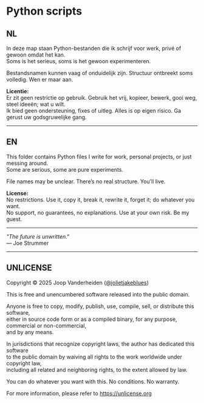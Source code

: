 # Python scripts

## NL

In deze map staan Python-bestanden die ik schrijf voor werk, privé of gewoon omdat het kan.  
Soms is het serieus, soms is het gewoon experimenteren.

Bestandsnamen kunnen vaag of onduidelijk zijn. Structuur ontbreekt soms volledig. Wen er maar aan.

**Licentie:**  
Er zit geen restrictie op gebruik. Gebruik het vrij, kopieer, bewerk, gooi weg, steel ideeën; wat u wilt.  
Ik bied geen ondersteuning, fixes of uitleg. Alles is op eigen risico. Ga gerust uw godsgruwelijke gang.

---

## EN

This folder contains Python files I write for work, personal projects, or just messing around.  
Some are serious, some are pure experiments.

File names may be unclear. There’s no real structure. You’ll live.

**License:**  
No restrictions. Use it, copy it, break it, rewrite it, forget it; do whatever you want.  
No support, no guarantees, no explanations. Use at your own risk. Be my guest.

---

*"The future is unwritten."*  
— Joe Strummer

---


## UNLICENSE

Copyright © 2025 Joop Vanderheiden ([@jolietjakeblues](https://github.com/jolietjakeblues))

This is free and unencumbered software released into the public domain.

Anyone is free to copy, modify, publish, use, compile, sell, or distribute this software,  
either in source code form or as a compiled binary, for any purpose, commercial or non-commercial,  
and by any means.

In jurisdictions that recognize copyright laws, the author has dedicated this software  
to the public domain by waiving all rights to the work worldwide under copyright law,  
including all related and neighboring rights, to the extent allowed by law.

You can do whatever you want with this. No conditions. No warranty.

For more information, please refer to <https://unlicense.org>
